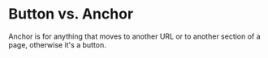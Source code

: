 # Button vs. Anchor

Anchor is for anything that moves to another URL or to another section of a page, otherwise it's a button.
